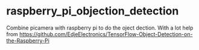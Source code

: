 # raspberry_pi_objection_detection
Combine picamera with raspberry pi to do the oject dection.
With a lot help from https://github.com/EdjeElectronics/TensorFlow-Object-Detection-on-the-Raspberry-Pi

